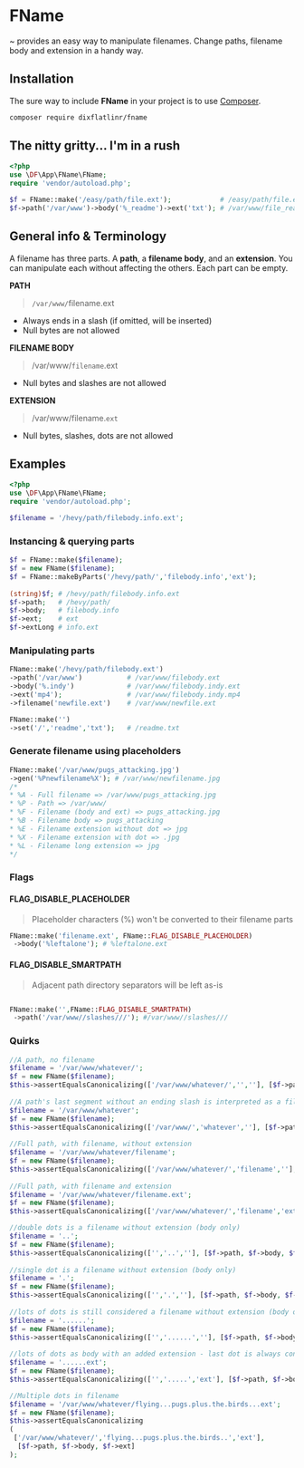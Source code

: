 # FName
~ provides an easy way to manipulate filenames. Change paths, filename body and extension in a handy way. 

## Installation
The sure way to include  **FName** in your project is to use  [Composer](https://getcomposer.org/).
```bash
composer require dixflatlinr/fname
```
## The nitty gritty... I'm in a rush
```php
<?php
use \DF\App\FName\FName;
require 'vendor/autoload.php';

$f = FName::make('/easy/path/file.ext');            # /easy/path/file.ext
$f->path('/var/www')->body('%_readme')->ext('txt'); # /var/www/file_readme.txt
```

## General info & Terminology
A filename has three parts. A **path**, a **filename body**, and an **extension**. You can manipulate each without affecting the others. Each part can be empty.

**PATH**
> `/var/www/`filename.ext
- Always ends in a slash (if omitted, will be inserted)
- Null bytes are not allowed

**FILENAME BODY**
> /var/www/`filename`.ext
- Null bytes and slashes are not allowed

**EXTENSION**
> /var/www/filename.`ext`
- Null bytes, slashes, dots are not allowed

## Examples
```php
<?php
use \DF\App\FName\FName;
require 'vendor/autoload.php';

$filename = '/hevy/path/filebody.info.ext';
```

### Instancing & querying parts
```php
$f = FName::make($filename);  
$f = new FName($filename);  
$f = FName::makeByParts('/hevy/path/','filebody.info','ext');  
  
(string)$f; # /hevy/path/filebody.info.ext
$f->path;   # /hevy/path/
$f->body;   # filebody.info
$f->ext;    # ext
$f->extLong # info.ext
```
### Manipulating parts
```php
FName::make('/hevy/path/filebody.ext')
->path('/var/www')           # /var/www/filebody.ext
->body('%.indy')             # /var/www/filebody.indy.ext
->ext('mp4');                # /var/www/filebody.indy.mp4
->filename('newfile.ext')    # /var/www/newfile.ext

FName::make('')
->set('/','readme','txt');   # /readme.txt
```

### Generate filename using placeholders
```php
FName::make('/var/www/pugs_attacking.jpg')
->gen('%Pnewfilename%X'); # /var/www/newfilename.jpg
/*  
* %A - Full filename => /var/www/pugs_attacking.jpg  
* %P - Path => /var/www/  
* %F - Filename (body and ext) => pugs_attacking.jpg
* %B - Filename body => pugs_attacking  
* %E - Filename extension without dot => jpg  
* %X - Filename extension with dot => .jpg  
* %L - Filename long extension => jpg
*/
```
### Flags  

#### FLAG_DISABLE_PLACEHOLDER
>Placeholder characters (%) won't be converted to their filename parts 
```php
FName::make('filename.ext', FName::FLAG_DISABLE_PLACEHOLDER)  
 ->body('%leftalone'); # %leftalone.ext  
```
#### FLAG_DISABLE_SMARTPATH
>Adjacent path directory separators will be left as-is  
```php

FName::make('',FName::FLAG_DISABLE_SMARTPATH)  
 ->path('/var/www//slashes///'); #/var/www//slashes///
```

### Quirks
```php
//A path, no filename  
$filename = '/var/www/whatever/';  
$f = new FName($filename);  
$this->assertEqualsCanonicalizing(['/var/www/whatever/','',''], [$f->path, $f->body, $f->ext]);  
  
//A path's last segment without an ending slash is interpreted as a filename  
$filename = '/var/www/whatever';  
$f = new FName($filename);  
$this->assertEqualsCanonicalizing(['/var/www/','whatever',''], [$f->path, $f->body, $f->ext]);  
  
//Full path, with filename, without extension  
$filename = '/var/www/whatever/filename';  
$f = new FName($filename);  
$this->assertEqualsCanonicalizing(['/var/www/whatever/','filename',''], [$f->path, $f->body, $f->ext]);  
  
//Full path, with filename and extension  
$filename = '/var/www/whatever/filename.ext';  
$f = new FName($filename);  
$this->assertEqualsCanonicalizing(['/var/www/whatever/','filename','ext'], [$f->path, $f->body, $f->ext]);
```

```php
//double dots is a filename without extension (body only)  
$filename = '..';  
$f = new FName($filename);  
$this->assertEqualsCanonicalizing(['','..',''], [$f->path, $f->body, $f->ext]);  
  
//single dot is a filename without extension (body only)  
$filename = '.';  
$f = new FName($filename);  
$this->assertEqualsCanonicalizing(['','.',''], [$f->path, $f->body, $f->ext]);  
  
//lots of dots is still considered a filename without extension (body only)  
$filename = '......';  
$f = new FName($filename);  
$this->assertEqualsCanonicalizing(['','......',''], [$f->path, $f->body, $f->ext]);  
  
//lots of dots as body with an added extension - last dot is always consumed when separating the extension  
$filename = '......ext';  
$f = new FName($filename);  
$this->assertEqualsCanonicalizing(['','.....','ext'], [$f->path, $f->body, $f->ext]);  

//Multiple dots in filename
$filename = '/var/www/whatever/flying...pugs.plus.the.birds...ext';  
$f = new FName($filename);  
$this->assertEqualsCanonicalizing  
(  
 ['/var/www/whatever/','flying...pugs.plus.the.birds..','ext'],  
  [$f->path, $f->body, $f->ext]  
);
```
